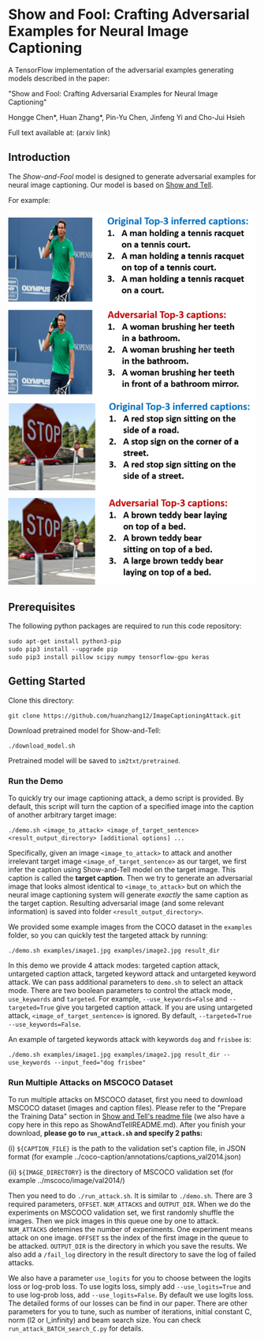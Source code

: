 # Show and Fool: Crafting Adversarial Examples for Neural Image Captioning

A TensorFlow implementation of the adversarial examples generating models described in the paper:

"Show and Fool: Crafting Adversarial Examples for Neural Image Captioning"

Hongge Chen\*, Huan Zhang\*, Pin-Yu Chen, Jinfeng Yi and Cho-Jui Hsieh


Full text available at: (arxiv link)


## Introduction

The *Show-and-Fool* model is designed to generate adversarial examples for neural image captioning. Our model is based on  [Show and Tell](https://github.com/tensorflow/models/tree/master/research/im2txt). 

For example:

![Example captions](ReadmeImages/Fig_nadal_2_small.png)
![Example captions](ReadmeImages/Fig_stopsign_2_small.png)

## Prerequisites 

The following python packages are required to run this code repository:

```
sudo apt-get install python3-pip
sudo pip3 install --upgrade pip
sudo pip3 install pillow scipy numpy tensorflow-gpu keras
```

## Getting Started

Clone this directory:

```
git clone https://github.com/huanzhang12/ImageCaptioningAttack.git
```

Download pretrained model for Show-and-Tell:

```
./download_model.sh
```

Pretrained model will be saved to `im2txt/pretrained`.

### Run the Demo

To quickly try our image captioning attack, a demo script is provided. By default, this script will turn the caption
of a specified image into the caption of another arbitrary target image:

```
./demo.sh <image_to_attack> <image_of_target_sentence> <result_output_directory> [additional options] ...
```

Specifically, given an image `<image_to_attack>` to attack and another
irrelevant target image `<image_of_target_sentence>` as our target, we first
infer the caption using Show-and-Tell model on the target image. This caption
is called the **target caption**. Then we try to generate an adversarial image
that looks almost identical to `<image_to_attack>` but on which the neural
image captioning system will generate *exactly* the same caption as the target
caption. Resulting adversarial image (and some relevant information) is saved
into folder `<result_output_directory>`.

We provided some example images from the COCO dataset in the `examples` folder,
so you can quickly test the targeted attack by running:

```
./demo.sh examples/image1.jpg examples/image2.jpg result_dir
```

In this demo we provide 4 attack modes: targeted caption attack, untargeted
caption attack, targeted keyword attack and untargeted keyword attack. 
We can pass additional parameters to `demo.sh` to select an attack mode. There are
two boolean parameters to control the attack mode, `use_keywords` and
`targeted`.  For example, `--use_keywords=False` and
`--targeted=True` give you targeted caption attack. If you are using
untargeted attack, `<image_of_target_sentence>` is ignored.
By default, `--targeted=True --use_keywords=False`.

An example of targeted keywords attack with keywords `dog` and `frisbee` is:

```
./demo.sh examples/image1.jpg examples/image2.jpg result_dir --use_keywords --input_feed="dog frisbee"
```

### Run Multiple Attacks on MSCOCO Dataset

To run multiple attacks on MSCOCO dataset, first you need to download MSCOCO dataset (images and caption files). Please refer to the "Prepare the Training Data" section in [Show and Tell's readme file](https://github.com/tensorflow/models/blob/master/research/im2txt/README.md) (we also have a copy here in this repo as ShowAndTellREADME.md). After you finish your download, **please go to `run_attack.sh` and specify 2 paths:**

(i) `${CAPTION_FILE}` is the path to the validation set's caption file, in JSON format (for example ../coco-caption/annotations/captions_val2014.json)

(ii) `${IMAGE_DIRECTORY}` is the directory of MSCOCO validation set (for example ../mscoco/image/val2014/)

Then you need to do `./run_attack.sh`. It is similar to `./demo.sh`. There are 3 required parameters, `OFFSET`. `NUM_ATTACKS` and `OUTPUT_DIR`. When we do the experiments on MSCOCO validation set, we first randomly shuffle the images. Then we pick images in this queue one by one to attack. `NUM_ATTACKS` detemines the number of experiments. One experiment means attack on one image. `OFFSET` ss the index of the first image in the queue to be attacked. `OUTPUT_DIR` is the directory in which you save the results. We also add a `/fail_log` directory in the result directory to save the log of failed attacks. 

We also have a parameter `use_logits` for you to choose between the logits loss or log-prob loss. To use logits loss, simply add `--use_logits=True` and to use log-prob loss, add `--use_logits=False`. By default we use logits loss. The detailed forms of our losses can be find in our paper. There are other parameters for you to tune, such as number of iterations, initial constant C, norm (l2 or l_infinity) and beam search size. You can check `run_attack_BATCH_search_C.py` for details.

 





